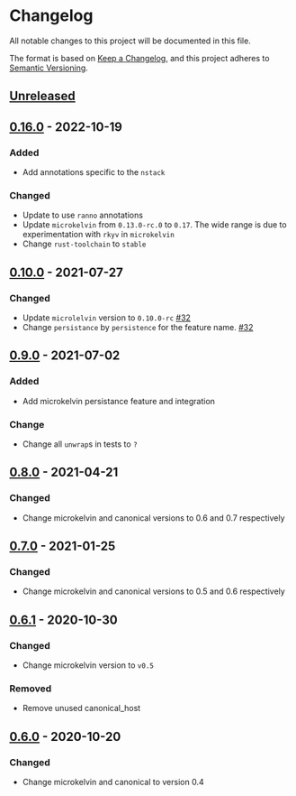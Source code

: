 # Changelog

All notable changes to this project will be documented in this file.

The format is based on [Keep a Changelog](https://keepachangelog.com/en/1.0.0/),
and this project adheres to [Semantic Versioning](https://semver.org/spec/v2.0.0.html).

## [Unreleased]

## [0.16.0] - 2022-10-19

### Added

- Add annotations specific to the `nstack`

### Changed

- Update to use `ranno` annotations
- Update `microkelvin` from `0.13.0-rc.0` to `0.17`. The wide range is due to
  experimentation with `rkyv` in `microkelvin`
- Change `rust-toolchain` to `stable`

## [0.10.0] - 2021-07-27

### Changed

- Update `microlelvin` version to `0.10.0-rc` [#32]
- Change `persistance` by `persistence` for the feature name. [#32]

## [0.9.0] - 2021-07-02

### Added

- Add microkelvin persistance feature and integration

### Change

- Change all `unwrap`s in tests to `?`

## [0.8.0] - 2021-04-21

### Changed

- Change microkelvin and canonical versions to 0.6 and 0.7 respectively

## [0.7.0] - 2021-01-25

### Changed

- Change microkelvin and canonical versions to 0.5 and 0.6 respectively

## [0.6.1] - 2020-10-30

### Changed

- Change microkelvin version to `v0.5`

### Removed

- Remove unused canonical_host

## [0.6.0] - 2020-10-20

### Changed

- Change microkelvin and canonical to version 0.4

[Unreleased]: https://github.com/dusk-network/nstack/compare/v0.16.0...HEAD
[0.16.0]: https://github.com/dusk-network/nstack/compare/v0.10.0...v0.16.0
[0.10.0]: https://github.com/dusk-network/nstack/compare/v0.9.0...v0.10.0
[0.9.0]: https://github.com/dusk-network/nstack/compare/v0.8.1...v0.9.0
[0.8.1]: https://github.com/dusk-network/nstack/compare/v0.8.0...v0.8.1
[0.8.0]: https://github.com/dusk-network/nstack/compare/v0.7.0...v0.8.0
[0.7.0]: https://github.com/dusk-network/nstack/compare/v0.6.1...v0.7.0
[0.6.1]: https://github.com/dusk-network/nstack/compare/v0.6.0...v0.6.1
[0.6.0]: https://github.com/dusk-network/nstack/releases/tag/v0.6.0
[#32]: https://github.com/dusk-network/nstack/issues/32
